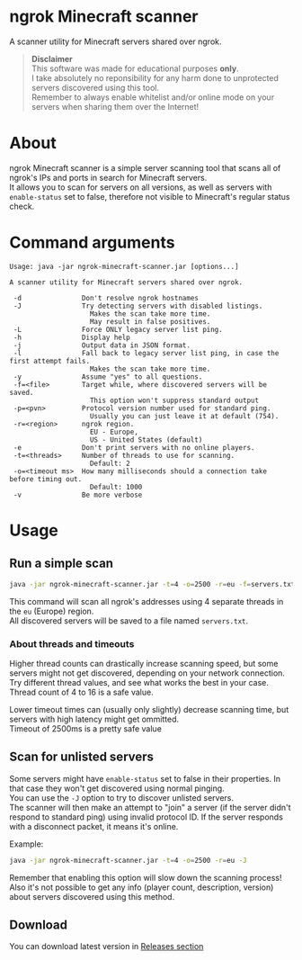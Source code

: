 # ngrok Minecraft scanner

A scanner utility for Minecraft servers shared over ngrok.  

> **Disclaimer**  
> This software was made for educational purposes **only**.  
> I take absolutely no reponsibility for any harm done to unprotected servers discovered using this tool.  
> Remember to always enable whitelist and/or online mode on your servers when sharing them over the Internet!

# About
ngrok Minecraft scanner is a simple server scanning tool that scans all of ngrok's IPs and ports in search for Minecraft servers.  
It allows you to scan for servers on all versions, as well as servers with `enable-status` set to false, therefore not visible to Minecraft's regular status check.

# Command arguments
```
Usage: java -jar ngrok-minecraft-scanner.jar [options...]

A scanner utility for Minecraft servers shared over ngrok.

 -d               Don't resolve ngrok hostnames
 -J               Try detecting servers with disabled listings.
                    Makes the scan take more time.
                    May result in false positives.
 -L               Force ONLY legacy server list ping.
 -h               Display help
 -j               Output data in JSON format.
 -l               Fall back to legacy server list ping, in case the first attempt fails.
                    Makes the scan take more time.
 -y               Assume "yes" to all questions.
 -f=<file>        Target while, where discovered servers will be saved.
                    This option won't suppress standard output
 -p=<pvn>         Protocol version number used for standard ping.
                    Usually you can just leave it at default (754).
 -r=<region>      ngrok region.
                    EU - Europe,
                    US - United States (default)
 -e               Don't print servers with no online players.
 -t=<threads>     Number of threads to use for scanning.
                    Default: 2
 -o=<timeout ms>  How many milliseconds should a connection take before timing out.
                    Default: 1000
 -v               Be more verbose
```

# Usage

## Run a simple scan
```bash
java -jar ngrok-minecraft-scanner.jar -t=4 -o=2500 -r=eu -f=servers.txt
```
This command will scan all ngrok's addresses using 4 separate threads in the `eu` (Europe) region.  
All discovered servers will be saved to a file named `servers.txt`.

### About threads and timeouts
Higher thread counts can drastically increase scanning speed, but some servers might not get discovered, depending on your network connection.  
Try different thread values, and see what works the best in your case.  
Thread count of 4 to 16 is a safe value.  

Lower timeout times can (usually only slightly) decrease scanning time, but servers with high latency might get ommitted.  
Timeout of 2500ms is a pretty safe value

## Scan for unlisted servers
Some servers might have `enable-status` set to false in their properties. In that case they won't get discovered using normal pinging.  
You can use the `-J` option to try to discover unlisted servers.  
The scanner will then make an attempt to "join" a server (if the server didn't respond to standard ping) using invalid protocol ID. If the server responds with a disconnect packet, it means it's online.  

Example:
```bash
java -jar ngrok-minecraft-scanner.jar -t=4 -o=2500 -r=eu -J
```
Remember that enabling this option will slow down the scanning process!  
Also it's not possible to get any info (player count, description, version) about servers discovered using this method.

## Download
You can download latest version in [Releases section](https://github.com/Defective4/ngrok-minecraft-scanner/releases/latest)